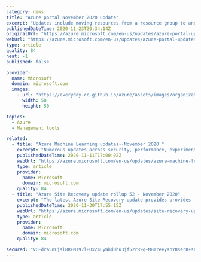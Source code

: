 ```yaml
---
category: news
title: "Azure portal November 2020 update"
excerpt: "Updates include moving resources from a resource group to another region and a filter pills update."
publishedDateTime: 2020-11-23T20:34:14Z
originalUrl: "https://azure.microsoft.com/en-us/updates/azure-portal-updatesnovember-2020/"
webUrl: "https://azure.microsoft.com/en-us/updates/azure-portal-updatesnovember-2020/"
type: article
quality: 84
heat: -1
published: false

provider:
  name: Microsoft
  domain: microsoft.com
  images:
    - url: "https://everyday-cc.github.io/azure/assets/images/organizations/microsoft.com-50x50.jpg"
      width: 50
      height: 50

topics:
  - Azure
  - Management tools

related:
  - title: "Azure Machine Learning updates--November 2020 "
    excerpt: "Numerous updates across security, performance, experimentation and automated ML capabilities have been implemented. "
    publishedDateTime: 2020-11-11T17:00:02Z
    webUrl: "https://azure.microsoft.com/en-us/updates/azure-machine-learning-updates-november-2020/"
    type: article
    provider:
      name: Microsoft
      domain: microsoft.com
    quality: 84
  - title: "Azure Site Recovery update rollup 52 - November 2020"
    excerpt: "The latest Azure Site Recovery update provides provides fixes, updated Linux support for disaster recovery of Azure VMs, VMware VMs, and physical servers, and download links for Site Recovery components."
    publishedDateTime: 2020-11-30T17:55:15Z
    webUrl: "https://azure.microsoft.com/en-us/updates/site-recovery-update-rollup-52-november-2020/"
    type: article
    provider:
      name: Microsoft
      domain: microsoft.com
    quality: 84

secured: "VCEdra5nLjsl8REMI97lPOxZ4CyWhd0hu3jf52rR9q+MBmreeyKbY8ser0+sCoytLa+C4IDBGFZF+Nq0lMFDCGXiEtfbtYYRspctdmmXhT0La0bcSpo88bM0sN3FhPONjSgf3exhW8v39RLcpZzpzX/Cf5BBc1c4UyCGJfuJ1TE4B5zNmlM7P4KlgJAISxs8eWe8ReGoxdCkIZfjlt98d8B56QYmI6cXgRIgPOdGfXGMa5bRSBWDStzxaWwvRWAJWTiEHyZspozgVYZK4QXxFEUF1+USFY6DEX6XAggBjSVgf4K8TE4L1Z0kPW44nzG3RLL0nnJXDVDKZaVP0QvrJ9nB4JdciSEPeMSD1KBju/M=;7dDmLa/23iQapwiSUmrygA=="
---
```


